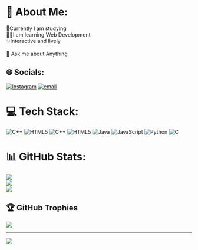 # 💫 About Me:
📖Currently I am studying<br>🧑‍💻I am learning Web Development <br>✨Interactive and lively<br><br>💬 Ask me about Anything 


## 🌐 Socials:
[![Instagram](https://img.shields.io/badge/Instagram-%23E4405F.svg?logo=Instagram&logoColor=white)](https://instagram.com/https://www.instagram.com/anis_kel_/) [![email](https://img.shields.io/badge/Email-D14836?logo=gmail&logoColor=white)](mailto:aniskel96@gmail.com ) 

# 💻 Tech Stack:
![C++](https://img.shields.io/badge/c++-%2300599C.svg?style=for-the-badge&logo=c%2B%2B&logoColor=white) ![HTML5](https://img.shields.io/badge/html5-%23E34F26.svg?style=for-the-badge&logo=html5&logoColor=white) ![C++](https://img.shields.io/badge/c++-%2300599C.svg?style=for-the-badge&logo=c%2B%2B&logoColor=white) ![HTML5](https://img.shields.io/badge/html5-%23E34F26.svg?style=for-the-badge&logo=html5&logoColor=white) ![Java](https://img.shields.io/badge/java-%23ED8B00.svg?style=for-the-badge&logo=openjdk&logoColor=white) ![JavaScript](https://img.shields.io/badge/javascript-%23323330.svg?style=for-the-badge&logo=javascript&logoColor=%23F7DF1E) ![Python](https://img.shields.io/badge/python-3670A0?style=for-the-badge&logo=python&logoColor=ffdd54) ![C](https://img.shields.io/badge/c-%2300599C.svg?style=for-the-badge&logo=c&logoColor=white)
# 📊 GitHub Stats:
![](https://github-readme-stats.vercel.app/api?username=rachidkel&theme=radical&hide_border=false&include_all_commits=false&count_private=false)<br/>
![](https://github-readme-streak-stats.herokuapp.com/?user=rachidkel&theme=radical&hide_border=false)<br/>
![](https://github-readme-stats.vercel.app/api/top-langs/?username=rachidkel&theme=radical&hide_border=false&include_all_commits=false&count_private=false&layout=compact)

## 🏆 GitHub Trophies
![](https://github-profile-trophy.vercel.app/?username=rachidkel&theme=radical&no-frame=false&no-bg=true&margin-w=4)

---
[![](https://visitcount.itsvg.in/api?id=rachidkel&icon=5&color=13)](https://visitcount.itsvg.in)

<!-- Proudly created with GPRM ( https://gprm.itsvg.in ) -->
